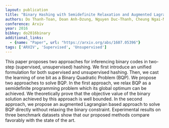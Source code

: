 ```yaml
---
layout: publication
title: "Binary Hashing with Semidefinite Relaxation and Augmented Lagrangian"
authors: Do Thanh-Toan, Doan Anh-Dzung, Nguyen Duc-Thanh, Cheung Ngai-Man
conference: Arxiv
year: 2016
bibkey: do2016binary
additional_links:
  - {name: "Paper", url: "https://arxiv.org/abs/1607.05396"}
tags: ['ARXIV', 'Supervised', 'Unsupervised']
---
```

This paper proposes two approaches for inferencing binary codes in two-step (supervised, unsupervised) hashing. We first introduce an unified formulation for both supervised and unsupervised hashing. Then, we cast the learning of one bit as a Binary Quadratic Problem (BQP). We propose two approaches to solve BQP. In the first approach, we relax BQP as a semidefinite programming problem which its global optimum can be achieved. We theoretically prove that the objective value of the binary solution achieved by this approach is well bounded. In the second approach, we propose an augmented Lagrangian based approach to solve BQP directly without relaxing the binary constraint. Experimental results on three benchmark datasets show that our proposed methods compare favorably with the state of the art.